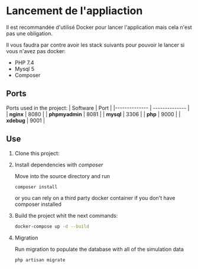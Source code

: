 # Lancement de l'appliaction

Il est recommandée d'utilisé Docker pour lancer l'application mais cela n'est pas une obligation.

Il vous faudra par contre avoir les stack suivants pour pouvoir le lancer si vous n'avez pas docker:

* PHP 7.4
* Mysql 5
* Composer

## Ports

Ports used in the project:
| Software | Port |
|-------------- | -------------- |
| **nginx** | 8080 |
| **phpmyadmin** | 8081 |
| **mysql** | 3306 |
| **php** | 9000 |
| **xdebug** | 9001 |

## Use

1. Clone this project:

2. Install dependencies with *composer*

   Move into the source directory and run

   ```sh
   composer install
   ```

   or you can rely on a third party docker container if you don't have composer installed

3. Build the project whit the next commands:

   ```sh
   docker-compose up -d --build
   ```

4. Migration

   Run migration to populate the database with all of the simulation data

   ```sh
   php artisan migrate
   ```

